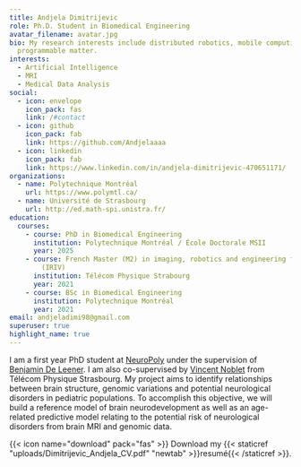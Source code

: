 ```yaml
---
title: Andjela Dimitrijevic
role: Ph.D. Student in Biomedical Engineering
avatar_filename: avatar.jpg
bio: My research interests include distributed robotics, mobile computing and
  programmable matter.
interests:
  - Artificial Intelligence
  - MRI
  - Medical Data Analysis
social:
  - icon: envelope
    icon_pack: fas
    link: /#contact
  - icon: github
    icon_pack: fab
    link: https://github.com/Andjelaaaa
  - icon: linkedin
    icon_pack: fab
    link: https://www.linkedin.com/in/andjela-dimitrijevic-470651171/
organizations:
  - name: Polytechnique Montréal
    url: https://www.polymtl.ca/
  - name: Université de Strasbourg
    url: http://ed.math-spi.unistra.fr/
education:
  courses:
    - course: PhD in Biomedical Engineering
      institution: Polytechnique Montréal / École Doctorale MSII
      year: 2025
    - course: French Master (M2) in imaging, robotics and engineering for the living
        (IRIV)
      institution: Télécom Physique Strabourg
      year: 2021
    - course: BSc in Biomedical Engineering
      institution: Polytechnique Montréal
      year: 2021
email: andjeladimi98@gmail.com
superuser: true
highlight_name: true
---
```

I am a first year PhD student at [NeuroPoly](https://neuro.polymtl.ca/index.html) under the supervision of [Benjamin De Leener](https://www.polymtl.ca/expertises/en/de-leener-benjamin). I am also co-supervised by [Vincent Noblet](https://images.icube.unistra.fr/en/index.php/Vincent_Noblet) from Télécom Physique Strasbourg. My project aims to identify relationships between brain structure, genomic variations and potential neurological disorders in pediatric populations. To accomplish this objective, we will build a reference model of brain neurodevelopment as well as an age-related predictive model relating to the potential risk of neurological disorders from brain MRI and genomic data.



{{< icon name="download" pack="fas" >}} Download my {{< staticref "uploads/Dimitrijevic_Andjela_CV.pdf" "newtab" >}}resumé{{< /staticref >}}.